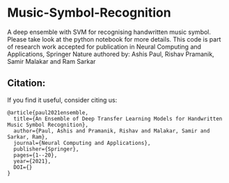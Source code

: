 # Music-Symbol-Recognition
A deep ensemble with SVM for recognising handwritten music symbol. Please take look at the python notebook for more details.
This code is part of research work accepted for publication in Neural Computing and Applications, Springer Nature authored by: Ashis Paul, Rishav Pramanik, Samir Malakar and Ram Sarkar

## Citation:
If you find it useful, consider citing us:

```
@article{paul2021ensemble,
  title={An Ensemble of Deep Transfer Learning Models for Handwritten Music Symbol Recognition},
  author={Paul, Ashis and Pramanik, Rishav and Malakar, Samir and Sarkar, Ram},
  journal={Neural Computing and Applications},
  publisher={Springer},
  pages={1--20},
  year={2021},
  DOI={}
}
```
